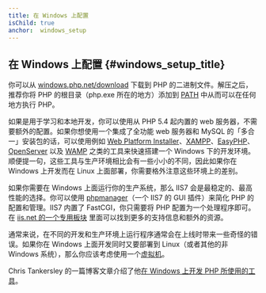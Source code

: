 ```yaml
---
title: 在 Windows 上配置
isChild: true
anchor:  windows_setup
---
```


## 在 Windows 上配置 {#windows_setup_title}

你可以从 [windows.php.net/download][php-downloads] 下载到 PHP 的二进制文件。解压之后，推荐你将 PHP 的根目录（php.exe 所在的地方）添加到 [PATH][windows-path] 中从而可以在任何地方执行 PHP。

如果是用于学习和本地开发，你可以使用从 PHP 5.4 起内置的 web 服务器，不需要额外的配置。如果你想使用一个集成了全功能 web 服务器和 MySQL 的「多合一」安装包的话，可以使用例如 [Web Platform Installer][wpi]、[XAMPP][xampp]、[EasyPHP][easyphp]、[OpenServer][openserver] 以及 [WAMP][wamp] 之类的工具来快速搭建一个 Windows 下的开发环境。顺便提一句，这些工具与生产环境相比会有一些小小的不同，因此如果你在 Windows 上开发而在 Linux 上面部署，你需要格外注意这些环境上的差别。

如果你需要在 Windows 上面运行你的生产系统，那么 IIS7 会是最稳定的、最高性能的选择。你可以使用 [phpmanager][phpmanager]（一个 IIS7 的 GUI 插件）来简化 PHP 的配置和管理。IIS7 内置了 FastCGI，你只需要将 PHP 配置为一个处理程序即可。在 [iis.net 的一个专用板块][php-iis] 里面可以找到更多的支持信息和额外的资源。

通常来说，在不同的开发和生产环境上运行程序通常会在上线时带来一些奇怪的错误。如果你在 Windows 上面开发同时又要部署到 Linux（或者其他的非 Windows 系统），那么你应该考虑使用一个[虚拟机](/#virtualization_title)。

Chris Tankersley 的一篇博客文章介绍了他[在 Windows 上开发 PHP 所使用的工具][windows-tools]。

[easyphp]: http://www.easyphp.org/
[phpmanager]: http://phpmanager.codeplex.com/
[openserver]: http://open-server.ru/
[wamp]: http://www.wampserver.com/en/
[php-downloads]: http://windows.php.net/download/
[php-iis]: http://php.iis.net/
[windows-path]: http://www.windows-commandline.com/set-path-command-line/
[windows-tools]: http://ctankersley.com/2015/07/01/developing-on-windows/
[wpi]: http://www.microsoft.com/web/downloads/platform.aspx
[xampp]: http://www.apachefriends.org/en/xampp.html
